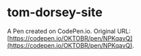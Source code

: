# tom-dorsey-site

A Pen created on CodePen.io. Original URL: [https://codepen.io/OKTOBR/pen/NPKqavQ](https://codepen.io/OKTOBR/pen/NPKqavQ).

